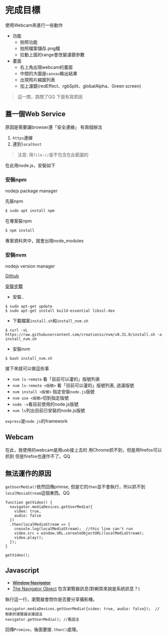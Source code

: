 # 完成目標

使用Webcam來進行一些動作

- 功能
  - 拍照功能
  - 拍照檔案儲存.png檔
  - 拉動上面的range會改變濾鏡參數
- 畫面
  - 右上角出現webcam的畫面
  - 中間的大圖是`canvas`輸出結果
  - 出現照片縮圖列表
  - 加上濾鏡(redEffect、rgbSplit、globalAlpha、Green screen)

> 這一關，跳關了QQ
> 下面有寫原因

## 蓋一個Web Service

原因是需要讓browser連「安全連線」
有兩個辦法
1. `https`連線
2. 連到`localhost`

> 注意: 用`file://`是不包含在此範圍的

在此用node.js，安裝如下

### 安裝npm

nodejs package manager

先裝npm
```bash
$ sudo apt install npm
```
在專案裝npm
```bash
$ npm install
```
專案資料夾中，就會出現node_modules

### 安裝nvm

nodejs version manager

[Github](https://github.com/creationix/nvm/blob/master/README.markdown)

[安裝步驟](https://www.digitalocean.com/community/tutorials/how-to-install-node-js-on-ubuntu-16-04)

- 安裝..
```
$ sudo apt-get update
$ sudo apt-get install build-essential libssl-dev
```

- 下載檔案`install.sh`和`install_nvm.sh`
```
$ curl -sL https://raw.githubusercontent.com/creationix/nvm/v0.31.0/install.sh -o install_nvm.sh
```
- 安裝nvm
```
$ bash install_nvm.sh
```

接下來就可以做這些事
- `nvm ls-remote` 看「目前可以灌的」版號列表
- `nvm ls-remote <版號>` 看「目前可以灌的」版號列表, 過濾版號
- `nvm install <版號>` 指定安裝`node.js`版號
- `nvm use <版號>`切到指定版號
- `node -v`看目前使用的node.js版號
- `nvm ls`列出目前已安裝的node.js版號

`express`是`node.js`的framework

## Webcam

在此，我使用的webcam是用usb接上去的
用Chrome抓不到，但是用firefox可以抓到
但是firefox也運作不了。QQ

## 無法運作的原因

`getUserMedia()`依然回傳primse, 但是它的`then`並不會執行，所以抓不到`localMesiaStream`這個東西。QQ

```javascript=
function getVideo() {
  navigator.mediaDevices.getUserMedia({
    video: true,
    audio: false
  })
  .then(localMediaStream => {
    cnosole.log(localMediaStream);  //this line can't run
    video.src = window.URL.cereateObjectURL(localMediaStream);
    video.play();
  });
}

getVideo();

```


## Javascript

- ~~[Window Navigator](https://www.w3schools.com/js/js_window_navigator.asp)~~
- [The Navigator Object](https://www.w3schools.com/jsref/obj_navigator.asp) 包含瀏覽器訊息(對網頁來說是系統訊息？)


執行這一行，瀏覽器會問你是否要分享攝影機。

```javascript=
navigator.mediaDevices.getUserMedia({video: true, audio: false});  //較新的瀏覽器支援語法
navigator.getUserMedia(); //舊語法
```
回傳`Promise`，後面要接`.then()`處理。
